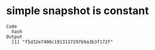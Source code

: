 # simple snapshot is constant

    Code
      hash
    Output
      [1] "f5d32e7400c1913117297b9a3b3f172f"

